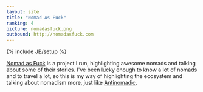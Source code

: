 ```yaml
---
layout: site
title: "Nomad As Fuck"
ranking: 4
picture: nomadasfuck.png
outbound: http://nomadasfuck.com
---
```

{% include JB/setup %}

[Nomad as Fuck](http://nomadasfuck.com) is a project I run, highlighting awesome nomads and talking about some of their stories. I've been lucky enough to know a lot of nomads and to travel a lot, so this is my way of highlighting the ecosystem and talking about nomadism more, just like [Antinomadic](../antinomadic/).
